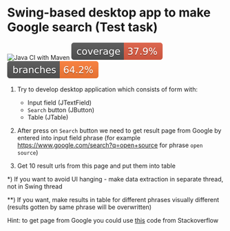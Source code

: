 
# Swing-based desktop app to make Google search (Test task)
![Java CI with Maven](https://github.com/andrei-punko/swing-app-google-search/workflows/Java%20CI%20with%20Maven/badge.svg)
[![Coverage](.github/badges/jacoco.svg)](https://github.com/andrei-punko/swing-app-google-search/actions/workflows/maven.yml)
[![Branches](.github/badges/branches.svg)](https://github.com/andrei-punko/swing-app-google-search/actions/workflows/maven.yml)

1. Try to develop desktop application which consists of form with:  
    - Input field (JTextField)
    - `Search` button (JButton)
    - Table (JTable)

2. After press on `Search` button we need to get result page from Google by entered into input field phrase
(for example https://www.google.com/search?q=open+source for phrase `open source`)

3. Get 10 result urls from this page and put them into table

*) If you want to avoid UI hanging - make data extraction in separate thread, not in Swing thread 

**) If you want, make results in table for different phrases visually different  
(results gotten by same phrase will be overwritten) 

Hint: to get page from Google you could use 
[this](https://stackoverflow.com/questions/3727662/how-can-you-search-google-programmatically-java-api) 
code from Stackoverflow
